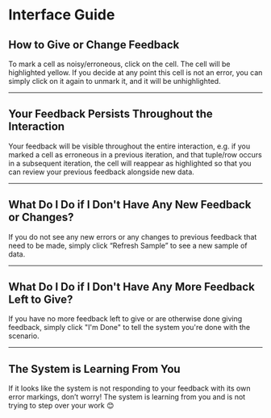 # Interface Guide

## **How to Give or Change Feedback**
To mark a cell as noisy/erroneous, click on the cell. The cell will be highlighted yellow. If you decide at any point this cell is not an error, you can simply click on it again to unmark it, and it will be unhighlighted.

---

## **Your Feedback Persists Throughout the Interaction**
Your feedback will be visible throughout the entire interaction, e.g. if you marked a cell as erroneous in a previous iteration, and that tuple/row occurs in a subsequent iteration, the cell will reappear as highlighted so that you can review your previous feedback alongside new data. 

---

## **What Do I Do if I Don't Have Any New Feedback or Changes?**
If you do not see any new errors or any changes to previous feedback that need to be made, simply click “Refresh Sample” to see a new sample of data.

---

## **What Do I Do if I Don't Have Any More Feedback Left to Give?**
If you have no more feedback left to give or are otherwise done giving feedback, simply click "I'm Done" to tell the system you're done with the scenario.

---

## **The System is Learning From You**
If it looks like the system is not responding to your feedback with its own error markings, don’t worry! The system is learning from you and is not trying to step over your work 😊
